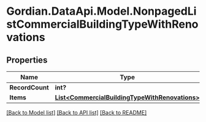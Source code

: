 # Gordian.DataApi.Model.NonpagedListCommercialBuildingTypeWithRenovations
## Properties

Name | Type | Description | Notes
------------ | ------------- | ------------- | -------------
**RecordCount** | **int?** |  | [optional] 
**Items** | [**List&lt;CommercialBuildingTypeWithRenovations&gt;**](CommercialBuildingTypeWithRenovations.md) |  | [optional] 

[[Back to Model list]](../README.md#documentation-for-models) [[Back to API list]](../README.md#documentation-for-api-endpoints) [[Back to README]](../README.md)


